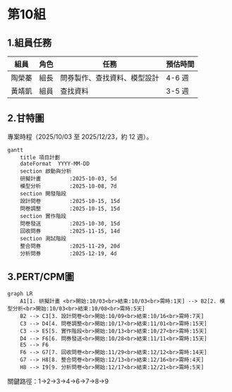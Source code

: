 # 第10組
 
## 1.組員任務

| 組員   | 角色 | 任務                                                                 | 預估時間 |
|--------|------|--------------------------------------------------------------------------|----------|
| 陶榮蓁 | 組長 | 問券製作、查找資料、模型設計 | 4-6 週   | 
| 黃靖凱 | 組員 | 查找資料 | 3-5 週   | 


## 2.甘特圖

專案時程（2025/10/03 至 2025/12/23，約 12 週）。

```mermaid
gantt
    title 項目計劃
    dateFormat  YYYY-MM-DD
    section 啟動與分析
    研擬計畫         :2025-10-03, 5d
    模型分析         :2025-10-08, 7d
    section 開發階段
    設計問卷         :2025-10-15, 15d
    問卷調整         :2025-10-15, 15d
    section 實作階段
    問卷發送         :2025-10-30, 15d
    回收問券         :2025-11-15, 14d
    section 測試階段
    整合問券         :2025-11-29, 20d
    分析問券         :2025-12-19, 4d
```


## 3.PERT/CPM圖

```mermaid
graph LR
    A1[1. 研擬計畫 <br>開始:10/03<br>結束:10/03<br>需時:1天] --> B2[2. 模型分析<br>開始:10/03<br>結束:10/08<br>需時:5天]
    B2 --> C3[3. 設計問卷<br>開始:10/09<br>結束:10/16<br>需時:7天]
    C3 --> D4[4. 問卷調整<br>開始:10/17<br>結束:11/01<br>需時:15天]
    C3 --> E5[5. 實作階段<br>開始:10/13<br>結束:10/27<br>需時:15天]
    D4 --> F6[6. 問券發送<br>開始:10/28<br>結束:11/11<br>需時:15天]
    E5 --> F6
    F6 --> G7[7. 回收問卷<br>開始:11/29<br>結束:12/12<br>需時:14天]
    G7 --> H8[8. 整合問卷<br>開始:12/13<br>結束:12/16<br>需時:4天]
    H8 --> I9[9. 分析問卷<br>開始:12/17<br>結束:12/21<br>需時:5天]
```




關鍵路徑：1->2->3->4->6->7->8->9
